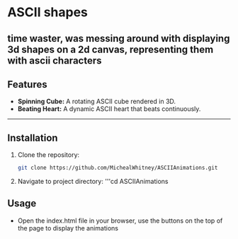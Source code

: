 # ASCII shapes
time waster, was messing around with displaying 3d shapes on a 2d canvas, representing them with ascii characters
---

## Features
- **Spinning Cube:** A rotating ASCII cube rendered in 3D.
- **Beating Heart:** A dynamic ASCII heart that beats continuously.
---

## Installation

1. Clone the repository:
   ```bash
   git clone https://github.com/MichealWhitney/ASCIIAnimations.git

2. Navigate to project directory:
    '''cd ASCIIAnimations

## Usage
- Open the index.html file in your browser, use the buttons on the top of the page to display the animations
